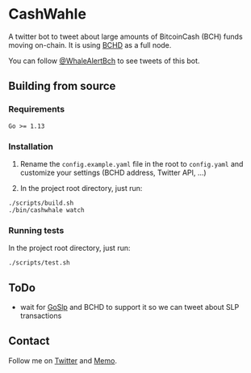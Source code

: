 # CashWahle
A twitter bot to tweet about large amounts of BitcoinCash (BCH) funds
moving on-chain. It is using [BCHD](https://github.com/gcash/bchd) as a full node.

You can follow [@WhaleAlertBch](https://twitter.com/WhaleAlertBch) to see tweets of this bot.

## Building from source

### Requirements
```
Go >= 1.13
```

### Installation
1. Rename the `config.example.yaml` file in the root to `config.yaml` and
customize your settings (BCHD address, Twitter API, ...)

2. In the project root directory, just run:
```
./scripts/build.sh
./bin/cashwhale watch
```

### Running tests
In the project root directory, just run:
```
./scripts/test.sh
```

## ToDo
- wait for [GoSlp](https://github.com/simpleledgerinc/GoSlp) and BCHD to support it so we can
tweet about SLP transactions

## Contact
Follow me on [Twitter](https://twitter.com/ekliptor) and [Memo](https://memo.cash/profile/1JFKA1CabVyX98qPRAUQBL9NhoTnXZr5Zm).